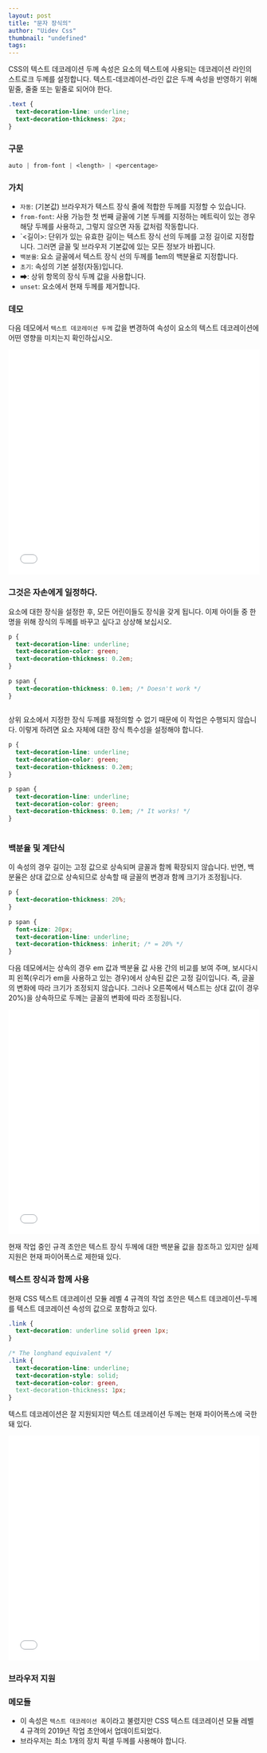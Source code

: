 ```yaml
---
layout: post
title: "문자 장식의"
author: "Uidev Css"
thumbnail: "undefined"
tags: 
---
```



CSS의 텍스트 데코레이션 두께 속성은 요소의 텍스트에 사용되는 데코레이션 라인의 스트로크 두께를 설정합니다. 텍스트-데코레이션-라인 값은 두께 속성을 반영하기 위해 밑줄, 줄줄 또는 밑줄로 되어야 한다.

```css
.text {
  text-decoration-line: underline;
  text-decoration-thickness: 2px;
} 

```

### 구문

```css
auto | from-font | <length> | <percentage>
```

### 가치

- `자동`: (기본값) 브라우저가 텍스트 장식 줄에 적합한 두께를 지정할 수 있습니다.
- `from-font`: 사용 가능한 첫 번째 글꼴에 기본 두께를 지정하는 메트릭이 있는 경우 해당 두께를 사용하고, 그렇지 않으면 자동 값처럼 작동합니다.
- `<길이>: 단위가 있는 유효한 길이는 텍스트 장식 선의 두께를 고정 길이로 지정합니다. 그러면 글꼴 및 브라우저 기본값에 있는 모든 정보가 바뀝니다.
- `백분율`: 요소 글꼴에서 텍스트 장식 선의 두께를 1em의 백분율로 지정합니다.
- `초기`: 속성의 기본 설정(자동)입니다.
- ➡: 상위 항목의 장식 두께 값을 사용합니다.
- `unset`: 요소에서 현재 두께를 제거합니다.

### 데모

다음 데모에서 `텍스트 데코레이션 두께` 값을 변경하여 속성이 요소의 텍스트 데코레이션에 어떤 영향을 미치는지 확인하십시오.

<div class="wp-block-cp-codepen-gutenberg-embed-block cp_embed_wrapper resizable" style="height: 450px;"><iframe id="cp_embed_VwvBwxj" src="//codepen.io/anon/embed/VwvBwxj?height=450&amp;theme-id=1&amp;slug-hash=VwvBwxj&amp;default-tab=result" height="450" scrolling="no" frameborder="0" allowfullscreen="" allowpaymentrequest="" name="CodePen Embed VwvBwxj" title="CodePen Embed VwvBwxj" class="cp_embed_iframe" style="width: 100%; overflow: hidden; height: 100%;">CodePen Embed Fallback</iframe><div class="win-size-grip" style="touch-action: none;"></div></div>

### 그것은 자손에게 일정하다.

요소에 대한 장식을 설정한 후, 모든 어린이들도 장식을 갖게 됩니다. 이제 아이들 중 한 명을 위해 장식의 두께를 바꾸고 싶다고 상상해 보십시오.

```css
p {
  text-decoration-line: underline;
  text-decoration-color: green;
  text-decoration-thickness: 0.2em;
}
 
p span {
  text-decoration-thickness: 0.1em; /* Doesn't work */
} 
 

```

상위 요소에서 지정한 장식 두께를 재정의할 수 없기 때문에 이 작업은 수행되지 않습니다. 이렇게 하려면 요소 자체에 대한 장식 특수성을 설정해야 합니다.

```css
p {
  text-decoration-line: underline;
  text-decoration-color: green;
  text-decoration-thickness: 0.2em;
}

p span {
  text-decoration-line: underline;
  text-decoration-color: green;
  text-decoration-thickness: 0.1em; /* It works! */
} 
 

```

### 백분율 및 계단식

이 속성의 경우 길이는 고정 값으로 상속되며 글꼴과 함께 확장되지 않습니다. 반면, 백분율은 상대 값으로 상속되므로 상속할 때 글꼴의 변경과 함께 크기가 조정됩니다.

```css
p {
  text-decoration-thickness: 20%;
}
 
p span {
  font-size: 20px;
  text-decoration-line: underline;
  text-decoration-thickness: inherit; /* = 20% */  
}
```

다음 데모에서는 상속의 경우 em 값과 백분율 값 사용 간의 비교를 보여 주며, 보시다시피 왼쪽(우리가 em을 사용하고 있는 경우)에서 상속된 값은 고정 길이입니다. 즉, 글꼴의 변화에 따라 크기가 조정되지 않습니다. 그러나 오른쪽에서 텍스트는 상대 값(이 경우 20%)을 상속하므로 두께는 글꼴의 변화에 따라 조정됩니다.

<div class="wp-block-cp-codepen-gutenberg-embed-block cp_embed_wrapper resizable" style="height: 450px;"><iframe id="cp_embed_mdeGGbO" src="//codepen.io/anon/embed/mdeGGbO?height=450&amp;theme-id=1&amp;slug-hash=mdeGGbO&amp;default-tab=result" height="450" scrolling="no" frameborder="0" allowfullscreen="" allowpaymentrequest="" name="CodePen Embed mdeGGbO" title="CodePen Embed mdeGGbO" class="cp_embed_iframe" style="width: 100%; overflow: hidden; height: 100%;">CodePen Embed Fallback</iframe><div class="win-size-grip" style="touch-action: none;"></div></div>

현재 작업 중인 규격 초안은 텍스트 장식 두께에 대한 백분율 값을 참조하고 있지만 실제 지원은 현재 파이어폭스로 제한돼 있다.

### 텍스트 장식과 함께 사용

현재 CSS 텍스트 데코레이션 모듈 레벨 4 규격의 작업 초안은 텍스트 데코레이션-두께를 텍스트 데코레이션 속성의 값으로 포함하고 있다.

```css
.link {
  text-decoration: underline solid green 1px;
}
 
/* The longhand equivalent */
.link { 
  text-decoration-line: underline;
  text-decoration-style: solid;
  text-decoration-color: green,
  text-decoration-thickness: 1px;
}
```

텍스트 데코레이션은 잘 지원되지만 텍스트 데코레이션 두께는 현재 파이어폭스에 국한돼 있다.

<div class="wp-block-cp-codepen-gutenberg-embed-block cp_embed_wrapper resizable" style="height: 450px;"><iframe id="cp_embed_ExPaMBE" src="//codepen.io/anon/embed/ExPaMBE?height=450&amp;theme-id=1&amp;slug-hash=ExPaMBE&amp;default-tab=result" height="450" scrolling="no" frameborder="0" allowfullscreen="" allowpaymentrequest="" name="CodePen Embed ExPaMBE" title="CodePen Embed ExPaMBE" class="cp_embed_iframe" style="width: 100%; overflow: hidden; height: 100%;">CodePen Embed Fallback</iframe><div class="win-size-grip" style="touch-action: none;"></div></div>

### 브라우저 지원

### 메모들

- 이 속성은 `텍스트 데코레이션 폭`이라고 불렸지만 CSS 텍스트 데코레이션 모듈 레벨 4 규격의 2019년 작업 초안에서 업데이트되었다.
- 브라우저는 최소 1개의 장치 픽셀 두께를 사용해야 합니다.
